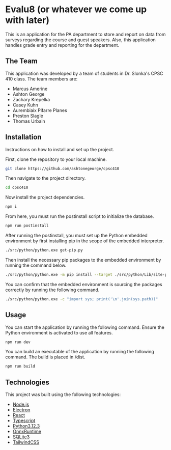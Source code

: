# Evalu8 (or whatever we come up with later)
This is an application for the PA department to store and report on data from surveys regarding the course and guest speakers. Also, this application handles grade entry and reporting for the department.

## The Team
This application was developed by a team of students in Dr. Slonka's CPSC 410 class. The team members are:
- Marcus Amerine
- Ashton George
- Zachary Krepelka
- Casey Kuhn
- Aurembiaix Pifarre Planes
- Preston Slagle
- Thomas Urbain

## Installation
Instructions on how to install and set up the project.

First, clone the repository to your local machine.
```bash
git clone https://github.com/ashtonegeorge/cpsc410
```
Then navigate to the project directory.
```bash
cd cpsc410
```
Now install the project dependencies.
```bash
npm i
```
From here, you must run the postinstall script to initialize the database.
```bash
npm run postinstall
```
After running the postinstall, you must set up the Python embedded environment by first installing pip in the scope of the embedded interpreter.
```bash
./src/python/python.exe get-pip.py
```
Then install the necessary pip packages to the embedded environment by running the command below. 
```bash
./src/python/python.exe -m pip install --target ./src/python/Lib/site-packages -r ./requirements.txt
```
You can confirm that the embedded environment is sourcing the packages correctly by running the following command. 
```bash
./src/python/python.exe -c "import sys; print('\n'.join(sys.path))"
```

## Usage
You can start the application by running the following command. Ensure the Python environment is activated to use all features.
```bash
npm run dev
```

You can build an executable of the application by running the following command. The build is placed in /dist.
```bash
npm run build
```

## Technologies
This project was built using the following technologies:
- [Node.js](https://nodejs.org/docs/latest/api/)
- [Electron](https://www.electronjs.org/docs/latest/)
- [React](https://react.dev/learn)
- [Typescript](https://www.typescriptlang.org/docs/)
- [Python3.12.3](https://www.python.org/downloads/release/python-3123/)
- [OnnxRuntime](https://onnxruntime.ai/)
- [SQLite3](https://www.npmjs.com/package/better-sqlite3) 
- [TailwindCSS](https://tailwindcss.com/docs/installation/using-vite)